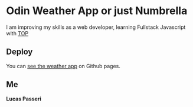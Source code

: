 # Odin Weather App or just Numbrella

I am improving my skills as a web developer, learning Fullstack Javascript with [TOP](https://www.theodinproject.com/lessons/node-path-javascript-weather-app)

## Deploy

You can [see the weather app](https://lucaspasseri.github.io/odin-weather-app/) on Github pages.

## Me

**Lucas Passeri**
